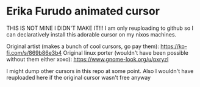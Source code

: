 # Erika Furudo animated cursor
THIS IS NOT MINE I DIDN'T MAKE IT!!! I am only reuploading to github so I can declaratively install this adorable cursor on my nixos machines.

Original artist (makes a bunch of cool cursors, go pay them): https://ko-fi.com/s/869b86e3b4
Original linux porter (wouldn't have been possible without them either xoxo): https://www.gnome-look.org/u/pxryzl

I might dump other cursors in this repo at some point. Also I wouldn't have reuploaded here if the original cursor wasn't free anyway
